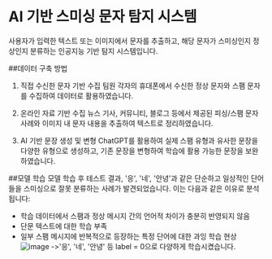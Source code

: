 # AI 기반 스미싱 문자 탐지 시스템

사용자가 입력한 텍스트 또는 이미지에서 문자를 추출하고, 해당 문자가 스미싱인지 정상인지 분류하는 인공지능 기반 탐지 시스템입니다.

##데이터 구축 방법
1. 직접 수신한 문자 기반 수집
팀원 각자의 휴대폰에서 수신한 정상 문자와 스팸 문자를 수집하여 데이터로 활용하였습니다.

2. 온라인 자료 기반 수집
뉴스 기사, 커뮤니티, 블로그 등에서 제공된 피싱/스팸 문자 사례와 이미지 내 문자 내용을 추출하여 텍스트로 정리하였습니다.

3. AI 기반 문장 생성 및 변형
ChatGPT를 활용하여 실제 스팸 유형과 유사한 문장을 다양한 유형으로 생성하고, 기존 문장을 변형하여 학습에 활용 가능한 문장을 보완하였습니다.

##모델 학습
모델 학습 후 테스트 결과, '응', '네', '안녕'과 같은 단순하고 일상적인 단어들을 스미싱으로 잘못 분류하는 사례가 발견되었습니다. 이는 다음과 같은 이유로 분석됩니다:

- 학습 데이터에서 스팸과 정상 메시지 간의 언어적 차이가 충분히 반영되지 않음
- 단문 텍스트에 대한 학습 부족
- 일부 스팸 메시지에 반복적으로 등장하는 특정 단어에 대한 과잉 학습 현상
![image](https://github.com/user-attachments/assets/c08c7711-45f8-4601-a015-d06230f0d7aa)
->'응', '네', '안녕' 등 label = 0으로 다양하게 학습시켰습니다.
